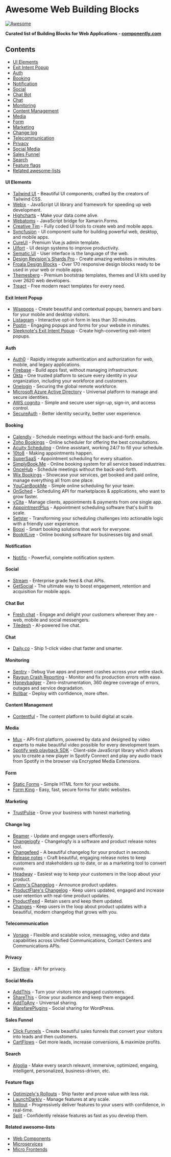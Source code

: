 # Awesome Web Building Blocks

[![Awesome](https://awesome.re/badge-flat2.svg)](https://awesome.re)

**Curated list of Building Blocks for Web Applications - [componently.com](https://www.componently.com/?utm_source=github-awesome-components)**

<!-- START doctoc generated TOC please keep comment here to allow auto update -->
<!-- DON'T EDIT THIS SECTION, INSTEAD RE-RUN doctoc TO UPDATE -->
## Contents

- [UI Elements](#ui-elements)
- [Exit Intent Popup](#exit-intent-popup)
- [Auth](#auth)
- [Booking](#booking)
- [Notification](#notification)
- [Social](#social)
- [Chat Bot](#chat-bot)
- [Chat](#chat)
- [Monitoring](#monitoring)
- [Content Management](#content-management)
- [Media](#media)
- [Form](#form)
- [Marketing](#marketing)
- [Change log](#change-log)
- [Telecommunication](#telecommunication)
- [Privacy](#privacy)
- [Social Media](#social-media)
- [Sales Funnel](#sales-funnel)
- [Search](#search)
- [Feature flags](#feature-flags)
- [Related awesome-lists](#related-awesome-lists)

<!-- END doctoc generated TOC please keep comment here to allow auto update -->

#### UI Elements

- [Tailwind UI](https://tailwindui.com/) - Beautiful UI components, crafted by the creators of Tailwind CSS.
- [Webix](https://webix.com/) - JavaScript UI library and framework for speeding up web development.
- [Highcharts](https://www.highcharts.com/) - Make your data come alive.
- [Webatoms](https://www.webatoms.in) - JavaScript bridge for Xamarin.Forms.
- [Creative Tim](https://www.creative-tim.com/) - Fully coded UI tools to create web and mobile apps.
- [Syncfusion](https://www.syncfusion.com/) - UI component suite for building powerful web, desktop, and mobile apps.
- [CureUI](https://coreui.io/pro/vue) - Premium Vue.js admin template.
- [UIfort](https://uifort.com/) - UI design systems to improve productivity.
- [Sematic UI](https://semantic-ui.com/) - User interface is the language of the web.
- [Design Revision's Shards Pro](https://designrevision.com/downloads/shards-pro) - Create amazing websites in minutes.
- [Froala Design Blocks](https://froala.com/design-blocks/) - Over 170 responsive design blocks ready to be used in your web or mobile apps.
- [Themesberg](https://themesberg.com) - Premium bootstrap templates, themes and UI kits used by over 2620 web developers.
- [Treact](https://treact.owaiskhan.me/) - Free modern react templates for every need.

#### Exit Intent Popup
- [Wisepops](https://wisepops.com/) - Create beautiful and contextual popups, banners and bars for your mobile and desktop visitors.
- [Listagram](https://www.listagram.com) - Interactive opt-in form in less than 30 minutes.
- [Poptin](https://www.poptin.com) - Engaging popups and forms for your website in minutes.
- [Sleeknote's Exit Intent Popup](https://sleeknote.com/exit-intent-popup) - Create high-converting exit-intent popups.

#### Auth
- [Auth0](https://auth0.com/) - Rapidly integrate authentication and authorization for web, mobile, and legacy applications.
- [Firebase](https://firebase.google.com) - Build apps fast, without managing infrastructure.
- [Okta](https://www.okta.com/) - One trusted platform to secure every identity in your organization, including your workforce and customers.
- [Onelogin](https://www.onelogin.com/) - Securing the global remote workforce.
- [Microsoft Azure Active Directory](https://azure.microsoft.com/en-us/services/active-directory/#security) - Universal platform to manage and secure identities.
- [AWS cognito](https://aws.amazon.com/cognito/) - Simple and secure user sign-up, sign-in, and access control.
- [SecureAuth](https://www.secureauth.com/products/identity-platform) - Better identity security, better user experience.

#### Booking
- [Calendly](https://calendly.com/) - Schedule meetings without the back-and-forth emails.
- [Zoho Bookings](https://www.zoho.com/bookings/) - Online scheduler for offering the best consultations.
- [Acuity Scheduling](https://acuityscheduling.com/) - Online assistant, working 24/7 to fill your schedule.
- [10to8](https://10to8.com/) - Making appointments happen.
- [SuperSaaS](https://www.supersaas.com/) - Appointment scheduling for every situation.
- [SimplyBook.Me](https://simplybook.me/) - Online booking system for all service based industries.
- [OnceHub](https://www.oncehub.com/) - Schedule meetings without the back-and-forth.
- [Wix Bookings](https://www.wix.com/online/booking-system) - Showcase your services, get booked and paid online, manage everything all from one place.
- [YouCanBookMe](https://youcanbook.me/) - Simple online scheduling for your team.
- [OnSched](https://www.onsched.com/) - Scheduling API for marketplaces & applications, who want to grow faster.
- [vCita](https://vcita.com/) - Manage clients, appointments & payments from one single app.
- [AppointmentPlus](https://www.appointmentplus.com/) - Appointment scheduling software that's built to scale.
- [Setster](https://www.setster.com/) - Transforming your scheduling challenges into actionable logic with a friendly user experience.
- [Booxi](https://www.booxi.com/) - Smart booking solutions that work for everyone.
- [BookitLive](https://www.bookitlive.net/) - Online booking software for businesses big and small.

#### Notification
- [Notific](https://notific.io/) - Powerful, complete notification system.

#### Social
- [Stream](https://getstream.io/) - Enterprise grade feed & chat APIs.
-	[GetSocial](https://www.getsocial.im) - The ultimate way to boost engagement, retention and acquisition for mobile apps.

#### Chat Bot
- [Fresh chat](https://www.freshworks.com/live-chat-software/) - Engage and delight your customers wherever they are - web, mobile and social messengers.
- [Tiledesh](https://www.tiledesk.com/) - AI-powered live chat.

#### Chat
- [Daily.co](https://www.daily.co/) - Ship 1-click video chat faster and smarter.

#### Monitoring
- [Sentry](https://sentry.io/for/vue) - Debug Vue apps and prevent crashes across your entire stack.
- [Raygun Crash Reporting](https://raygun.com/platform/crash-reporting) - Monitor and fix production errors with ease.
- [Honeybadger](https://www.honeybadger.io/) - Zero-instrumentation, 360 degree coverage of errors, outages and service degradation.
- [Rollbar](https://rollbar.com/) - Deploy with confidence, more often.

#### Content Management
- [Contentful](https://www.contentful.com) - The content platform to build digital at scale.

#### Media
- [Mux](https://mux.com/) - API-first platform, powered by data and designed by video experts to make beautiful video possible for every development team.
- [Spotify web playback SDK](https://developer.spotify.com/documentation/web-playback-sdk/) - Client-side JavaScript library which allows you to create a new player in Spotify Connect and play any audio track from Spotify in the browser via Encrypted Media Extensions.

#### Form
- [Static Forms](https://www.staticforms.xyz/) - Simple HTML form for your website.
- [Form King](https://www.formking.io/) - Easy, fast, secure forms for static websites.

#### Marketing
- [TrustPulse](https://trustpulse.com/) - Grow your business with honest marketing.

#### Change log
- [Beamer](https://www.getbeamer.com) - Update and engage users effortlessly.
- [Changelogfy](https://changelogfy.com/) - Changelogfy is a software and product release notes tool.
- [Changefeed](https://changefeed.app/) - A beautiful changelog for your product in seconds.
- [Release notes](https://releasenotes.io) - Craft beautiful, engaging release notes to keep customers and stakeholders up to date, or as a marketing tool to convert more.
- [Headway](https://headwayapp.co/) - Easiest way to keep your customers in the loop about your product.
- [Canny's Changelog](https://canny.io/features/changelog) - Announce product updates.
- [ProductFlare's Changelog](https://www.productflare.com/changelog) - Keep users updated, engaged and increase user retention with real-time product updates.
- [ProductFeed](https://productfeed.app) - Retain users and keep them updated.
- [Changes](https://changes.blue) - Keep users in the loop about product updates with a beautiful, modern changelog that grows with you.

#### Telecommunication
- [Vonage](https://www.vonage.com/) - Flexible and scalable voice, messaging, video and data capabilities across Unified Communications, Contact Centers and Communications APIs.

#### Privacy
- [Skyflow](https://www.skyflow.com/) - API for privacy.

#### Social Media
- [AddThis](https://www.addthis.com/) - Turn your visitors into engaged customers.
- [ShareThis](https://sharethis.com/) - Grow your audience and keep them engaged.
- [AddToAny](https://www.addtoany.com/) - Universal sharing.
- [WarefarePlugins](https://warfareplugins.com/) - Social sharing for WordPress.

#### Sales Funnel
- [Click Funnels](https://www.clickfunnels.com/) - Create beautiful sales funnels that convert your visitors into leads and then customers.
- [CartFlows](https://cartflows.com/) - Get more leads, increase conversions, & maximize profits.

#### Search
- [Algolia](https://www.algolia.com/) - Make every search releavnt, immersive, optimized, engaing, intelligent, personalized, business-driven, etc.

#### Feature flags
- [Optimizely's Rollouts](https://www.optimizely.com/rollouts) - Ship faster and prove value with less risk.
- [LaunchDarkly](https://launchdarkly.com/) - Manage features at any scale.
- [Rollout](https://rollout.io/) - Progressively deliver features to your users with confidence, in real-time.
- [Split](https://www.split.io/) - Confidently release features as fast as you develop them.

#### Related awesome-lists
- [Web Components](https://github.com/mateusortiz/webcomponents-the-right-way)
- [Microservices](https://github.com/mfornos/awesome-microservices)
- [Micro Frontends](https://github.com/ChristianUlbrich/awesome-microfrontends)
